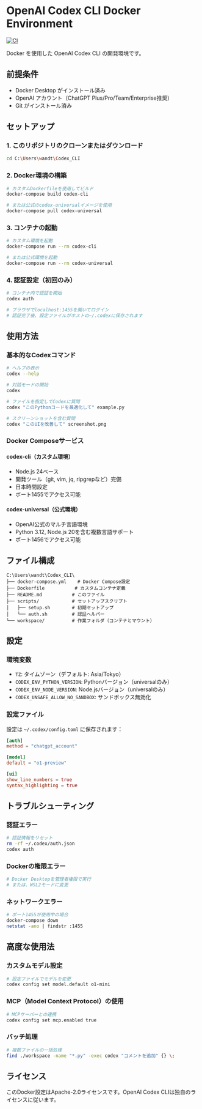 # OpenAI Codex CLI Docker Environment
[![CI](https://github.com/aomizuki0307/codex-cli/actions/workflows/ci.yml/badge.svg?branch=main)](https://github.com/aomizuki0307/codex-cli/actions/workflows/ci.yml)

Docker を使用した OpenAI Codex CLI の開発環境です。

## 前提条件

- Docker Desktop がインストール済み
- OpenAI アカウント（ChatGPT Plus/Pro/Team/Enterprise推奨）
- Git がインストール済み

## セットアップ

### 1. このリポジトリのクローンまたはダウンロード
```bash
cd C:\Users\wandt\Codex_CLI
```

### 2. Docker環境の構築
```bash
# カスタムDockerfileを使用してビルド
docker-compose build codex-cli

# または公式のcodex-universalイメージを使用
docker-compose pull codex-universal
```

### 3. コンテナの起動
```bash
# カスタム環境を起動
docker-compose run --rm codex-cli

# または公式環境を起動
docker-compose run --rm codex-universal
```

### 4. 認証設定（初回のみ）
```bash
# コンテナ内で認証を開始
codex auth

# ブラウザでlocalhost:1455を開いてログイン
# 認証完了後、設定ファイルがホストの~/.codexに保存されます
```

## 使用方法

### 基本的なCodexコマンド
```bash
# ヘルプの表示
codex --help

# 対話モードの開始
codex

# ファイルを指定してCodexに質問
codex "このPythonコードを最適化して" example.py

# スクリーンショットを含む質問
codex "このUIを改善して" screenshot.png
```

### Docker Composeサービス

#### codex-cli（カスタム環境）
- Node.js 24ベース
- 開発ツール（git, vim, jq, ripgrepなど）完備
- 日本時間設定
- ポート1455でアクセス可能

#### codex-universal（公式環境）
- OpenAI公式のマルチ言語環境
- Python 3.12, Node.js 20を含む複数言語サポート
- ポート1456でアクセス可能

## ファイル構成

```
C:\Users\wandt\Codex_CLI\
├── docker-compose.yml    # Docker Compose設定
├── Dockerfile           # カスタムコンテナ定義
├── README.md           # このファイル
├── scripts/            # セットアップスクリプト
│   ├── setup.sh        # 初期セットアップ
│   └── auth.sh         # 認証ヘルパー
└── workspace/          # 作業フォルダ（コンテナとマウント）
```

## 設定

### 環境変数
- `TZ`: タイムゾーン（デフォルト: Asia/Tokyo）
- `CODEX_ENV_PYTHON_VERSION`: Pythonバージョン（universalのみ）
- `CODEX_ENV_NODE_VERSION`: Node.jsバージョン（universalのみ）
- `CODEX_UNSAFE_ALLOW_NO_SANDBOX`: サンドボックス無効化

### 設定ファイル
設定は `~/.codex/config.toml` に保存されます：
```toml
[auth]
method = "chatgpt_account"

[model]
default = "o1-preview"

[ui]
show_line_numbers = true
syntax_highlighting = true
```

## トラブルシューティング

### 認証エラー
```bash
# 認証情報をリセット
rm -rf ~/.codex/auth.json
codex auth
```

### Dockerの権限エラー
```bash
# Docker Desktopを管理者権限で実行
# または、WSL2モードに変更
```

### ネットワークエラー
```bash
# ポート1455が使用中の場合
docker-compose down
netstat -ano | findstr :1455
```

## 高度な使用法

### カスタムモデル設定
```bash
# 設定ファイルでモデルを変更
codex config set model.default o1-mini
```

### MCP（Model Context Protocol）の使用
```bash
# MCPサーバーとの連携
codex config set mcp.enabled true
```

### バッチ処理
```bash
# 複数ファイルの一括処理
find ./workspace -name "*.py" -exec codex "コメントを追加" {} \;
```

## ライセンス

このDocker設定はApache-2.0ライセンスです。OpenAI Codex CLIは独自のライセンスに従います。

